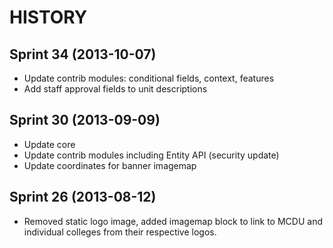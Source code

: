 HISTORY
=======

Sprint 34 (2013-10-07)
----------------------

- Update contrib modules: conditional fields, context, features
- Add staff approval fields to unit descriptions

Sprint 30 (2013-09-09)
----------------------

- Update core
- Update contrib modules including Entity API (security update)
- Update coordinates for banner imagemap

Sprint 26 (2013-08-12)
----------------------

- Removed static logo image, added imagemap block to link to MCDU and
  individual colleges from their respective logos.
